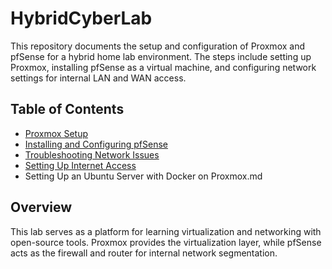 # HybridCyberLab

This repository documents the setup and configuration of Proxmox and pfSense for a hybrid home lab environment. The steps include setting up Proxmox, installing pfSense as a virtual machine, and configuring network settings for internal LAN and WAN access.

## Table of Contents
- [Proxmox Setup](docs/Proxmox_Setup.md)
- [Installing and Configuring pfSense](docs/pfSense_Installation.md)
- [Troubleshooting Network Issues](docs/Network_Issues_Fix.md)
- [Setting Up Internet Access](docs/Internet_Access.md)
- Setting Up an Ubuntu Server with Docker on Proxmox.md
## Overview
This lab serves as a platform for learning virtualization and networking with open-source tools. Proxmox provides the virtualization layer, while pfSense acts as the firewall and router for internal network segmentation.
